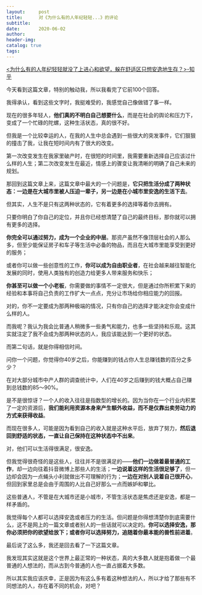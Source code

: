 ```yaml
---
layout:     post  
title:      对《为什么有的人年纪轻轻...》的评论
subtitle:  
date:       2020-06-02
author:  
header-img: 
catalog: true  
tags:
---
```

[<为什么有的人年纪轻轻就没了上进心和欲望，躲在舒适区只想安逸地生存？>-知乎](https://www.zhihu.com/question/323480330)

今天看到这篇文章，特别的触动我，所以我看完了它前100个回答。

我得承认，看到这些文字时，我挺难受的，我感觉自己像做错了事一样。

现在的很多年轻人，**他们真的不明白自己想要什么**，而是在社会的舆论和压力下，变成了一个忙碌的陀螺，这种生活状态，真的很不好。

但我是一个比较幸运的人，在我的人生中总会遇到一些很大的突发事件，它们狠狠的撞击了我，让我在短时间内有了很大的改变。

第一次改变发生在我家里破产时，在很短的时间里，我需要重新选择自己应该过什么样的人生；第二次改变发生在最近，情感上的骤变让我清晰的明确了自己未来的规划。

那回到这篇文章上来，这篇文章中最大的一个问题是，**它只把生活分成了两种状态：一边是在大城市里被人压迫一辈子，另一边是在小城市里安逸的生活下去**。

但其实，人生不是只有这两种状态的，它有着更多的选择等着你去拥有。

只要你明白了你自己的定位，并且你已经想清楚了自己的最终目标，那你就可以拥有更多的选择。

**你完全可以通过努力，成为一个企业的中层**。那资产虽然不像顶层社会的人那么多，但至少能保证房子和车子等生活中必备的物品，而且在大城市里能享受到更好的服务；

或者你可以做一些创意性的工作，**你可以成为自由职业者**，在社会越来越往智能化发展的同时，使用人类独有的创造力给更多人带来服务和快乐；

**你甚至可以做一个小老板**，你需要做的事情不一定很大，但是通过你所积累下来的经验和本事将自己负责的工作扩大一点点，充分让市场给你相应能力的回报。

对的，你不一定要成为那两种极端的情况，只有你自己的选择才能决定你会变成什么样的人。

而我呢？我认为我会比普通人稍微多一些勇气和能力，也多一些坚持和乐观。这其实就注定了我不会成为那两种状态的人，我应该能达到一个更好的状态。


而第二句话，就是你得相信时间。

问你一个问题，你觉得你40岁之后，你能赚到的钱占你人生总赚钱数的百分之多少？

在对大部分城市中产人群的调查统计中，人们在40岁之后赚到的钱大概占自己赚到总钱数的85～90%。

是不是很惊讶？一个人的收入往往是指数型的增长的。因为当你在一个行业内积累了一定的资源后，**我们能利用资源本身来产生额外收益，而不是仅靠出卖劳动力的方式来获得收益**。

而现在很多人，可能是因为看到自己的收入就是这种水平后，放弃了努力，**然后退回到舒适的状态，一直让自己保持在这种状态中不出来**。

对，他们可以生活得很满足，很安逸。

但我觉得很奇怪的是这些人，往往并不是很满足的——**他们一边做着最普通的工作**，却一边向往着抖音微博上那些人的生活；**一边说着这样的生活很足够了**，但一边却会因为一点蝇头小利就做出不可理解的行为；**一边在对别人说着自己很开心**，但回到家里总是会由于周围的人比自己好那么一点而嫉妒和攀比。

这些普通人，不管是在大城市还是小城市，不管生活状态是焦虑还是安逸，都是一样矛盾的。

我觉得每个人都可以选择安逸或者压力的生活。但问题是你得想清楚你到底需要什么，这不是网上的一篇文章或者别人的一些话就可以决定的。**你可以选择安逸，那你必须把你的欲望给放下；或者你可以选择努力，追随着你最本能的兽性前进着**。

最后说了这么多，我还是回去看了一下这篇文章。

我发现其实这就是这个世界上最正常的一种状态，真的大多数人就是抱着做一个最普通的人想法的，而从古到今普通的人也一直占据着大多数。

所以其实我应该庆幸，正是因为有这么多有着这种想法的人，所以才给了那些有不同想法的人，存在着不同的机会，对吧？